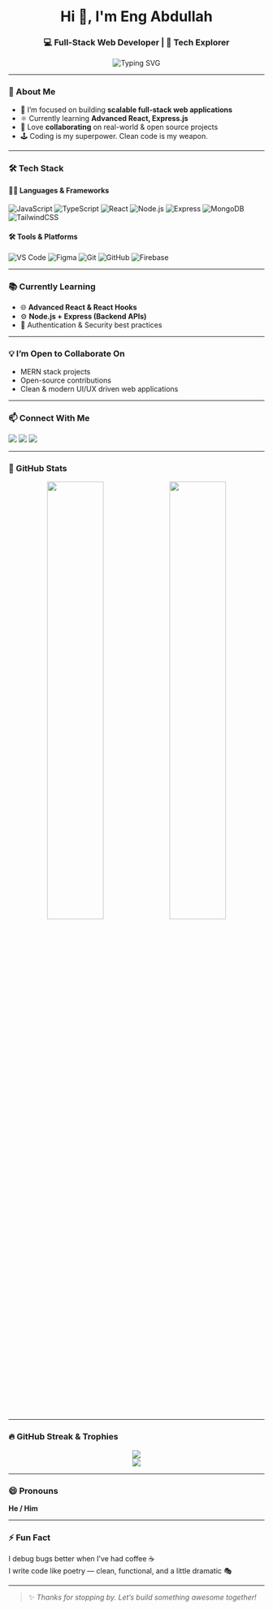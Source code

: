 
<!-- PROFILE HEADER -->
<h1 align="center">Hi 👋, I'm Eng Abdullah</h1>
<h3 align="center">💻 Full-Stack Web Developer | 🧠 Tech Explorer</h3>

<!-- TYPING SVG -->
<p align="center">
  <img src="https://readme-typing-svg.herokuapp.com?font=Fira+Code&size=22&pause=1000&color=6C63FF&center=true&vCenter=true&width=440&lines=Welcome+to+my+GitHub!;I'm+a+MERN+Stack+Developer;Let's+build+cool+stuff+together!+🚀" alt="Typing SVG" />
</p>

---

### 🚀 About Me

- 🔭 I’m focused on building **scalable full-stack web applications**  
- ⚛️ Currently learning **Advanced React, Express.js**  
- 🤝 Love **collaborating** on real-world & open source projects  
- 🕹 Coding is my superpower. Clean code is my weapon.

---

### 🛠️ Tech Stack

#### 👨‍💻 Languages & Frameworks
![JavaScript](https://img.shields.io/badge/-JavaScript-black?style=for-the-badge&logo=javascript)
![TypeScript](https://img.shields.io/badge/-TypeScript-3178C6?style=for-the-badge&logo=typescript)
![React](https://img.shields.io/badge/-React-20232A?style=for-the-badge&logo=react)
![Node.js](https://img.shields.io/badge/-Node.js-339933?style=for-the-badge&logo=nodedotjs)
![Express](https://img.shields.io/badge/-Express-000000?style=for-the-badge&logo=express)
![MongoDB](https://img.shields.io/badge/-MongoDB-4DB33D?style=for-the-badge&logo=mongodb)
![TailwindCSS](https://img.shields.io/badge/-Tailwind_CSS-38B2AC?style=for-the-badge&logo=tailwind-css)

#### 🛠️ Tools & Platforms
![VS Code](https://img.shields.io/badge/-VS%20Code-007ACC?style=for-the-badge&logo=visual-studio-code)
![Figma](https://img.shields.io/badge/-Figma-black?style=for-the-badge&logo=figma)
![Git](https://img.shields.io/badge/-Git-F05032?style=for-the-badge&logo=git)
![GitHub](https://img.shields.io/badge/-GitHub-181717?style=for-the-badge&logo=github)
![Firebase](https://img.shields.io/badge/-Firebase-FFCA28?style=for-the-badge&logo=firebase)

---

### 📚 Currently Learning
- 🌐 **Advanced React & React Hooks**  
- ⚙️ **Node.js + Express (Backend APIs)**  
- 🔐 Authentication & Security best practices

---

### 💡 I’m Open to Collaborate On
- MERN stack projects  
- Open-source contributions  
- Clean & modern UI/UX driven web applications  

---

### 📫 Connect With Me

<p>
  <a href="mailto:engabdullah@gmail.com"><img src="https://img.shields.io/badge/-Email-D14836?style=flat-square&logo=Gmail&logoColor=white" /></a>
  <a href="https://www.linkedin.com/in/engabdullah"><img src="https://img.shields.io/badge/-LinkedIn-0077B5?style=flat-square&logo=Linkedin&logoColor=white" /></a>
  <a href="https://github.com/engabdullah-2024"><img src="https://img.shields.io/badge/-GitHub-181717?style=flat-square&logo=github&logoColor=white" /></a>
</p>

---

### 🧾 GitHub Stats

<p align="center">
  <img src="https://github-readme-stats.vercel.app/api?username=engabdullah-2024&show_icons=true&theme=radical" width="47%" />
  <img src="https://github-readme-stats.vercel.app/api/top-langs/?username=engabdullah-2024&layout=compact&theme=radical" width="47%" />
</p>

---

### 🔥 GitHub Streak & Trophies

<p align="center">
  <img src="https://github-readme-streak-stats.herokuapp.com/?user=engabdullah-2024&theme=radical" />
  <br/>
  <img src="https://github-profile-trophy.vercel.app/?username=engabdullah-2024&theme=radical&margin-w=10&column=7" />
</p>

---

### 😄 Pronouns
**He / Him**

---

### ⚡ Fun Fact
I debug bugs better when I’ve had coffee ☕  
I write code like poetry — clean, functional, and a little dramatic 🎭

---

> ✨ *Thanks for stopping by. Let’s build something awesome together!*
